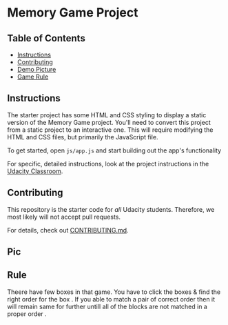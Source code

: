 # Memory Game Project

## Table of Contents

* [Instructions](#instructions)
* [Contributing](#contributing)
* [Demo Picture](#Pic)
* [Game Rule](#Rule)


## Instructions

The starter project has some HTML and CSS styling to display a static version of the Memory Game project. You'll need to convert this project from a static project to an interactive one. This will require modifying the HTML and CSS files, but primarily the JavaScript file.

To get started, open `js/app.js` and start building out the app's functionality

For specific, detailed instructions, look at the project instructions in the [Udacity Classroom](https://classroom.udacity.com/me).

## Contributing

This repository is the starter code for _all_ Udacity students. Therefore, we most likely will not accept pull requests.

For details, check out [CONTRIBUTING.md](CONTRIBUTING.md).

## Pic


## Rule

Theere have few boxes in that game. You have to click the boxes & find the right order for the box . If you able to match a pair of correct order then it will remain same for further untill all of the blocks are not matched in a proper order .
